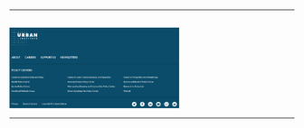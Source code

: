 
<br><br><br>

<hr>
<br>

<img src="img/footer.png" alt="Urban Institute" width="300">

<br>
<hr> 

<br><br><br>



